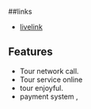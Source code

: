 ##links

- [livelink](https://tour-as-12.web.app/)

## Features
- Tour network call.
- Tour service online
- tour enjoyful.
- payment system ,
